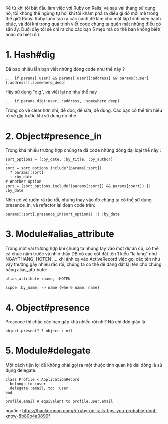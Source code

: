 Kể từ khi tôi bắt đầu làm việc với Ruby on Rails, và sau vài tháng sử dụng nó, tôi không thể ngừng tự hỏi khi tôi khám phá ra điều gì đó mới mẻ trong thế giới Ruby. Ruby luôn tạo ra các cách để làm cho một lập trình viên hạnh phúc, và đôi khi trong quá trình viết code chúng ta quên mất những điều có sẵn ấy. Dưới đây tôi sẽ chỉ ra cho các bạn 5 mẹo mà có thể bạn không biết( hoặc đã biết rồi).
# 1. Hash#dig
Đã bao nhiêu lần bạn viết những dòng code như thế này ?
```
... if params[:user] && params[:user][:address] && params[:user][:address][:somewhere_deep]
```
Hãy sử dụng "dig", và viết lại nó như thế này 
```
... if params.dig(:user, :address, :somewhere_deep)
```
Trông có vẻ clear hơn nhỉ, dễ đọc, dễ sửa, dễ dùng. Các bạn có thể tìm hiểu rõ về [dig](https://stackoverflow.com/questions/34346653/how-do-i-use-arraydig-and-hashdig-introduced-in-ruby-2-3) trước khi sử dụng nó nhé. 
# 2. Object#presence_in
Trong khá nhiều trường hợp chúng ta đã code những dòng đại loại thế này :
```
sort_options = [:by_date, :by_title, :by_author]
...
sort = sort_options.include?(params[:sort]) 
  ? params[:sort] 
  : :by_date
# Another option
sort = (sort_options.include?(params[:sort]) && params[:sort]) || :by_date
```
Nhìn có vẻ rườm rà rắc rối, nhưng thay vào đó chúng ta có thể sử dụng presence_in, và refactor lại đoạn code trên:
```
params[:sort].presence_in(sort_options) || :by_date
```
# 3. Module#alias_attribute
Trong một vài trường hợp khi chung ta nhúng tay vào một dự án cũ, có thể cả chục năm trước và nhìn thấy DB có các cột đặt tên 1 kiểu "lạ lùng" như NGAYTHANG, HOTEN ....
khi ánh xạ vào ActiveRecord việc gọi các tên như vậy thường gây nhiều rắc rối, chúng ta có thể dễ dàng đặt lại tên cho chúng bằng alias_attribute: 
```
alias_attribute :name, :HOTEN 

scpoe :by_name, -> name {where name: name}
```

# 4. Object#presence
Presence thì chắc các bạn gặp khá nhiều rồi nhỉ?
Nó chỉ đơn giản là 
```
object.present? ? object : nil
```
# 5. Module#delegate
Một cách tiện lợi để không phải gọi ra một thuộc tính quan hệ dài dòng là sử dụng delegate.
```
class Profile < ApplicationRecord
  belongs_to :user
  delegate :email, to: :user
end
...
profile.email # equivalent to profile.user.email
```
nguồn : https://hackernoon.com/5-ruby-on-rails-tips-you-probably-dont-know-8b80b4a0890f